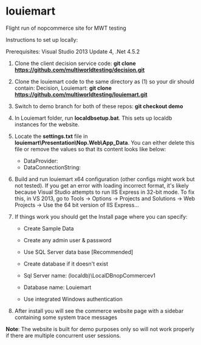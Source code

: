 # louiemart
Flight run of nopcommerce site for MWT testing

Instructions to set up locally:

Prerequisites: Visual Studio 2013 Update 4, .Net 4.5.2

1. Clone the client decision service code: **git clone https://github.com/multiworldtesting/decision.git**

2. Clone the louiemart code to the same directory as (1) so your dir should contain: Decision, Louiemart: **git clone https://github.com/multiworldtesting/louiemart.git**

3. Switch to demo branch for both of these repos: **git checkout demo**

4. In Louiemart folder, run **localdbsetup.bat**. This sets up localdb instances for the website. 

5. Locate the **settings.txt** file in **louiemart\Presentation\Nop.Web\App_Data**. You can either delete this file or remove the values so that its content looks like below: 
      - DataProvider: 
      - DataConnectionString:

6. Build and run louiemart x64 configuration (other configs might work but not tested). If you get an error with loading incorrect format, it's likely because Visual Studio attempts to run IIS Express in 32-bit mode. To fix this, in VS 2013, go to Tools -> Options -> Projects and Solutions -> Web Projects -> Use the 64 bit version of IIS Express...

7. If things work you should get the Install page where you can specify:

   - Create Sample Data

   - Create any admin user & password

   - Use SQL Server data base [Recommended]

   - Create database if it doesn't exist

   - Sql Server name: (localdb)\LocalDBnopCommercev1

   - Database name: Louiemart

   - Use integrated Windows authentication

8. After install you will see the commerce website page with a sidebar containing some system trace messages

**Note**: The website is built for demo purposes only so will not work properly if there are multiple concurrent user sessions.
